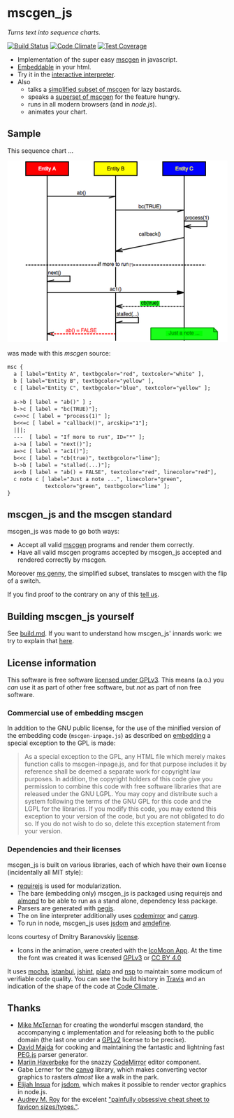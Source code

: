 # mscgen_js
*Turns text into sequence charts.*

[![Build Status](https://travis-ci.org/sverweij/mscgen_js.svg?branch=master)](https://travis-ci.org/sverweij/mscgen_js)
[![Code Climate](https://codeclimate.com/github/sverweij/mscgen_js/badges/gpa.svg)](https://codeclimate.com/github/sverweij/mscgen_js)
[![Test Coverage](https://codeclimate.com/github/sverweij/mscgen_js/badges/coverage.svg)](https://codeclimate.com/github/sverweij/mscgen_js)
- Implementation of the super easy [mscgen][1] in javascript.
- [Embeddable][30] in your html.
- Try it in the [interactive interpreter][2].
- Also
  - talks a [simplified subset of mscgen][5] for lazy bastards.
  - speaks a [superset of mscgen][29] for the feature hungry.
  - runs in all modern browsers (and in _node.js_).
  - animates your chart.

## Sample
This sequence chart ...

![a sample sequence chart, rendered as png](wikum/readme.png)

was made with this *mscgen* source:

    msc {
      a [ label="Entity A", textbgcolor="red", textcolor="white" ],
      b [ label="Entity B", textbgcolor="yellow" ],
      c [ label="Entity C", textbgcolor="blue", textcolor="yellow" ];

      a->b [ label = "ab()" ] ;
      b->c [ label = "bc(TRUE)"];
      c=>>c [ label = "process(1)" ];
      b<<=c [ label = "callback()", arcskip="1"];
      |||;
      ---  [ label = "If more to run", ID="*" ];
      a->a [ label = "next()"];
      a=>c [ label = "ac1()"];
      b<<c [ label = "cb(true)", textbgcolor="lime"];
      b->b [ label = "stalled(...)"];
      a<<b [ label = "ab() = FALSE", textcolor="red", linecolor="red"],
      c note c [ label="Just a note ...", linecolor="green",
                textcolor="green", textbgcolor="lime" ];
    }


## mscgen_js and the mscgen standard
mscgen_js was made to go both ways:

- Accept all valid [mscgen][1] programs and render them correctly.
- Have all valid mscgen programs accepted by mscgen_js accepted and rendered
  correctly by mscgen.

Moreover [ms genny][5], the simplified subset, translates to mscgen with the
flip of a switch.

If you find proof to the contrary on any of this [tell us][6].


## Building mscgen_js yourself

See [build.md][7]. If you want to understand how mscgen_js' innards work:
we try to explain that [here][33].

## License information
This software is free software [licensed under GPLv3][3]. This means (a.o.) you _can_ use
it as part of other free software, but _not_ as part of non free software.


### Commercial use of embedding mscgen
In addition to the GNU public license, for the use of the minified version of the embedding code
(```mscgen-inpage.js```) as described on [embedding][30] a special exception
to the GPL is made:  

> As a special exception to the GPL, any HTML file which merely makes
function calls to mscgen-inpage.js, and for that purpose includes
it by reference shall be deemed a separate work for copyright law
purposes. In addition, the copyright holders of this code give you
permission to combine this code with free software libraries that
are released under the GNU LGPL. You may copy and distribute such
a system following the terms of the GNU GPL for this code and the
LGPL for the libraries. If you modify this code, you may extend
this exception to your version of the code, but you are not obligated
to do so. If you do not wish to do so, delete this exception statement
from your version.

### Dependencies and their licenses
mscgen_js is built on various libraries, each of which have their own license (incidentally all
MIT style):
- [requirejs][19] is used for modularization.
- The bare (embedding only) mscgen_js is packaged using requirejs and [almond][31] to be able to run as a stand alone, dependency less package.
- Parsers are generated with [pegjs][12].
- The on line interpreter additionally uses [codemirror][13] and [canvg][16].
- To run in node, mscgen_js uses [jsdom][25] and [amdefine][20].

Icons courtesy of Dmitry Baranovskiy [license][15].

- Icons in the animation, were created with the [IcoMoon App](https://icomoon.io/app/).
At the time the font was created it was licensed
[GPLv3](http://www.gnu.org/licenses/gpl.html) or
[CC BY 4.0](https://creativecommons.org/licenses/by/4.0/)

It uses [mocha][21], [istanbul][28], [jshint][22], [plato][23] and
[nsp][35] to maintain some modicum of verifiable code quality.
You can see the build history in [Travis](https://travis-ci.org/sverweij/mscgen_js) and an indication of the
shape of the code at [Code Climate ](https://codeclimate.com/github/sverweij/mscgen_js).

## Thanks
- [Mike McTernan][1] for creating the wonderful mscgen standard, the accompanying c implementation and for
  releasing both to the public domain (the last one under a [GPLv2][18] license to be precise).
- [David Majda][8] for cooking and maintaining the fantastic and lightning fast [PEG.js][9] parser generator.
- [Marijn Haverbeke][10] for the snazzy [CodeMirror][11] editor component.
- Gabe Lerner for the [canvg][17] library, which makes converting vector graphics to rasters _almost_
  like a walk in the park.
- [Elijah Insua][24] for [jsdom][34], which makes it possible to render vector graphics in node.js.
- [Audrey M. Roy](http://www.audreymroy.com/) for the excelent ["painfully obsessive cheat sheet to favicon sizes/types."](https://github.com/audreyr/favicon-cheat-sheet).

[1]: http://www.mcternan.me.uk/mscgen
[2]: https://sverweij.github.io/mscgen_js
[3]: wikum/licenses/license.mscgen_js.md
[5]: wikum/msgenny.md
[6]: https://github.com/sverweij/mscgen_js/labels/compliance
[7]: wikum/build.md
[8]: http://majda.cz/en/
[9]: http://pegjs.majda.cz/
[10]: http://marijnhaverbeke.nl
[11]: http://codemirror.net
[12]: wikum/licenses/license.pegjs.md
[13]: wikum/licenses/license.codemirror.md
[15]: wikum/licenses/license.icons.md
[16]: wikum/licenses/license.canvg.md
[17]: https://github.com/gabelerner/canvg
[18]: http://code.google.com/p/mscgen/source/browse/trunk/COPYING
[19]: wikum/licenses/license.requirejs.md
[20]: wikum/licenses/license.amdefine.md
[21]: wikum/licenses/license.mocha.md
[22]: wikum/licenses/license.jshint.md
[23]: wikum/licenses/license.plato.md
[24]: http://tmpvar.com/
[25]: wikum/licenses/license.jsdom.md
[26]: http://cs.brown.edu/~dap/
[27]: https://npmjs.org/package/posix-getopt
[28]: wikum/licenses/license.istanbul.md
[29]: wikum/xu.md
[30]: https://sverweij.github.io/mscgen_js/embed.html
[31]: https://github.com/jrburke/almond
[33]: src/script
[34]: https://github.com/tmpvar/jsdom
[35]: https://nodesecurity.io/
